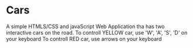 # Cars
A simple HTMLS/CSS and javaScript Web Application tha has two interactive cars on the road. 
To controll YELLOW car, use 'W', 'A', 'S', 'D' on your keyboard
To controll RED car, use arrows on your keyboard
